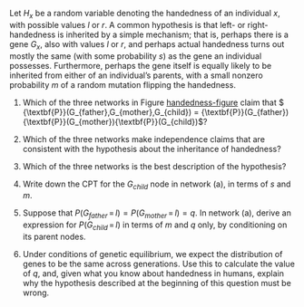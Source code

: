 

Let $H_x$ be a random variable denoting the
handedness of an individual $x$, with possible values $l$ or $r$. A
common hypothesis is that left- or right-handedness is inherited by a
simple mechanism; that is, perhaps there is a gene $G_x$, also with
values $l$ or $r$, and perhaps actual handedness turns out mostly the
same (with some probability $s$) as the gene an individual possesses.
Furthermore, perhaps the gene itself is equally likely to be inherited
from either of an individual’s parents, with a small nonzero probability
$m$ of a random mutation flipping the handedness.<br>

1.  Which of the three networks in
    Figure <a class="insideExercisesFigRef" id="insideexercisesfigref" href="#handedness-figure">handedness-figure</a> claim that
    $ {\textbf{P}}(G_{father},G_{mother},G_{child}) = {\textbf{P}}(G_{father}){\textbf{P}}(G_{mother}){\textbf{P}}(G_{child})$?<br>

2.  Which of the three networks make independence claims that are
    consistent with the hypothesis about the inheritance of handedness?<br>

3.  Which of the three networks is the best description of the
    hypothesis?<br>

4.  Write down the CPT for the $G_{child}$ node in network (a), in
    terms of $s$ and $m$.<br>

5.  Suppose that
    $P(G_{father}{{\,=\,}}l)=P(G_{mother}{{\,=\,}}l)=q$. In
    network (a), derive an expression for $P(G_{child}{{\,=\,}}l)$
    in terms of $m$ and $q$ only, by conditioning on its parent nodes.<br>

6.  Under conditions of genetic equilibrium, we expect the distribution
    of genes to be the same across generations. Use this to calculate
    the value of $q$, and, given what you know about handedness in
    humans, explain why the hypothesis described at the beginning of
    this question must be wrong.<br>
